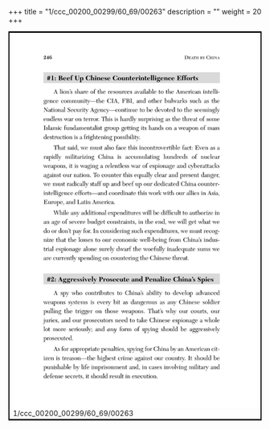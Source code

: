 +++
title = "1/ccc_00200_00299/60_69/00263"
description = ""
weight = 20
+++

<table style="border:2px solid black;max-width:800px;max-height:800px;" 
><tr><td>
<img class="center-fit-jpg"
src="/jpg_/out_jpg_dbc_263.jpg">
1/ccc_00200_00299/60_69/00263
</img></td></tr></table>
